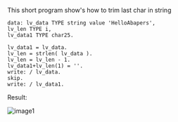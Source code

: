 This short program show's how to trim last char in string


```console
data: lv_data TYPE string value 'HelloAbapers',
lv_len TYPE i,
lv_data1 TYPE char25.

lv_data1 = lv_data.
lv_len = strlen( lv_data ).
lv_len = lv_len - 1.
lv_data1+lv_len(1) = ''.
write: / lv_data.
skip.
write: / lv_data1.
```
Result:

![image1](https://github.com/GrzegorzKraszewski/GK_abap_daily_tips/assets/141272893/d5caff46-de69-4dc4-87a6-134eca5020bd)

